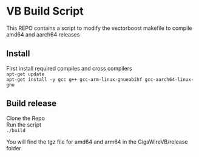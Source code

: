 # VB Build Script

This REPO contains a script to modify the vectorboost makefile to compile amd64 and aarch64 releases  

## Install

First install required compiles and cross compilers  
`apt-get update`  
`apt-get install -y gcc g++ gcc-arm-linux-gnueabihf gcc-aarch64-linux-gnu`  

## Build release

Clone the Repo  
Run the script  
`./build`  

You will find the tgz file for amd64 and arm64 in the GigaWireVB/release folder  
